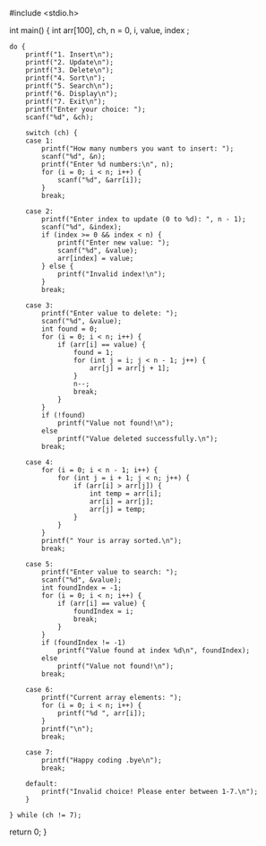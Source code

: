 #include <stdio.h>

int main() {
    int arr[100], ch, n = 0, i, value, index ;

    do {
        printf("1. Insert\n");
        printf("2. Update\n");
        printf("3. Delete\n");
        printf("4. Sort\n");
        printf("5. Search\n");
        printf("6. Display\n");
        printf("7. Exit\n");
        printf("Enter your choice: ");
        scanf("%d", &ch);

        switch (ch) {
        case 1:
            printf("How many numbers you want to insert: ");
            scanf("%d", &n);
            printf("Enter %d numbers:\n", n);
            for (i = 0; i < n; i++) {
                scanf("%d", &arr[i]);
            }
            break;

        case 2:
            printf("Enter index to update (0 to %d): ", n - 1);
            scanf("%d", &index);
            if (index >= 0 && index < n) {
                printf("Enter new value: ");
                scanf("%d", &value);
                arr[index] = value;
            } else {
                printf("Invalid index!\n");
            }
            break;

        case 3:
            printf("Enter value to delete: ");
            scanf("%d", &value);
            int found = 0;
            for (i = 0; i < n; i++) {
                if (arr[i] == value) {
                    found = 1;
                    for (int j = i; j < n - 1; j++) {
                        arr[j] = arr[j + 1];
                    }
                    n--;
                    break;
                }
            }
            if (!found)
                printf("Value not found!\n");
            else
                printf("Value deleted successfully.\n");
            break;

        case 4:
            for (i = 0; i < n - 1; i++) {
                for (int j = i + 1; j < n; j++) {
                    if (arr[i] > arr[j]) {
                        int temp = arr[i];
                        arr[i] = arr[j];
                        arr[j] = temp;
                    }
                }
            }
            printf(" Your is array sorted.\n");
            break;

        case 5:
            printf("Enter value to search: ");
            scanf("%d", &value);
            int foundIndex = -1;
            for (i = 0; i < n; i++) {
                if (arr[i] == value) {
                    foundIndex = i;
                    break;
                }
            }
            if (foundIndex != -1)
                printf("Value found at index %d\n", foundIndex);
            else
                printf("Value not found!\n");
            break;

        case 6:
            printf("Current array elements: ");
            for (i = 0; i < n; i++) {
                printf("%d ", arr[i]);
            }
            printf("\n");
            break;

        case 7:
            printf("Happy coding .bye\n");
            break;

        default:
            printf("Invalid choice! Please enter between 1-7.\n");
        }

    } while (ch != 7);

return 0;
}
